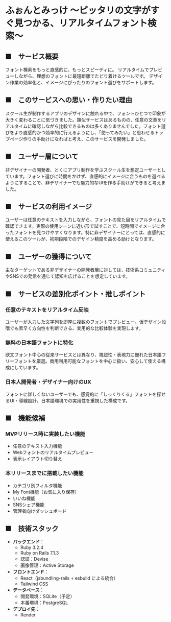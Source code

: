# ふぉんとみっけ 〜ピッタリの文字がすぐ見つかる、リアルタイムフォント検索〜

## ■　サービス概要

フォント検索をもっと直感的に、もっとスピーディに。
リアルタイムでプレビューしながら、理想のフォントに最短距離でたどり着けるツールです。
デザイン作業の効率化と、イメージにぴったりのフォント選びをサポートします。

## ■　このサービスへの思い・作りたい理由

スクール生が制作するアプリのデザインに触れる中で、フォントひとつで印象が大きく変わることに気づきました。類似サービスはあるものの、任意の文章をリアルタイムに確認しながら比較できるものは多くありませんでした。フォント選びをより直感的かつ効率的に行えるようにし、「使ってみたい」と思わせるトップページ作りの手助けになればと考え、このサービスを開発しました。

## ■　ユーザー層について

非デザイナーの開発者、とくにアプリ制作を学ぶスクール生を想定ユーザーとしています。フォント選びに時間をかけず、直感的にイメージに合うものを選べるようにすることで、非デザイナーでも魅力的なUIを作る手助けができると考えました。

## ■　サービスの利用イメージ

ユーザーは任意のテキストを入力しながら、フォントの見た目をリアルタイムで確認できます。実際の使用シーンに近い形で試すことで、短時間でイメージに合ったフォントを見つけやすくなります。特に非デザイナーにとっては、直感的に使えるこのツールが、初期段階でのデザイン精度を高める助けとなります。

## ■　ユーザーの獲得について

主なターゲットである非デザイナーの開発者層に対しては、技術系コミュニティやSNSでの発信を通じて認知を広げることを想定しています。

## ■　サービスの差別化ポイント・推しポイント

### 任意のテキストをリアルタイム反映
ユーザーが入力した文字列を即座に複数のフォントでプレビュー。仮デザイン段階でも素早く方向性を判断できる、実用的な比較体験を実現します。

### 無料の日本語フォントに特化
欧文フォント中心の従来サービスとは異なり、視認性・表現力に優れた日本語フリーフォントを厳選。商用利用可能なフォントを中心に扱い、安心して使える構成にしています。

### 日本人開発者・デザイナー向けのUX
フォントに詳しくないユーザーでも、感覚的に「しっくりくる」フォントを探せるUI・導線設計。日本語環境での実用性を重視した構成です。

## ■　機能候補

### MVPリリース時に実装したい機能

- 任意のテキスト入力機能
- Webフォントのリアルタイムプレビュー
- 表示レイアウト切り替え

### 本リリースまでに搭載したい機能

- カテゴリ別フィルタ機能
- My Font機能（お気に入り保存）
- いいね機能
- SNSシェア機能
- 管理者向けダッシュボード

## ■　技術スタック

- **バックエンド**：
    - Ruby 3.2.4
    - Ruby on Rails 7.1.3
    - 認証：Devise
    - 画像管理：Active Storage
- **フロントエンド**：
    - React（jsbundling-rails + esbuild による統合）
    - Tailwind CSS
- **データベース**：
    - 開発環境：SQLite（予定）
    - 本番環境：PostgreSQL
- **デプロイ先**：
    - Render